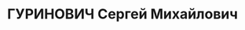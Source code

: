 ---
title: ГУРИНОВИЧ Сергей Михайлович
description: 'Род. в 1906, Польша, г. Вильно, обр.: высшее, член/канд. в члены ВКП(б).
  Проживал: Минск, ул. Коммунистическая 16, кв. 60. Научный работник, АН БССР

  Арестован 04.09.1937. Обв. по ст. 69, 70, 76 УК БССР - вредительская деятельность,
  а/с агитация. Приговор: ВК ВС СССР, 24.11.1937 – ВМН с конфискацией имущества. Расстрелян
  24.11.1937, Минск.

  Реабилитирован ВК ВС СССР 19.07.1957'
---